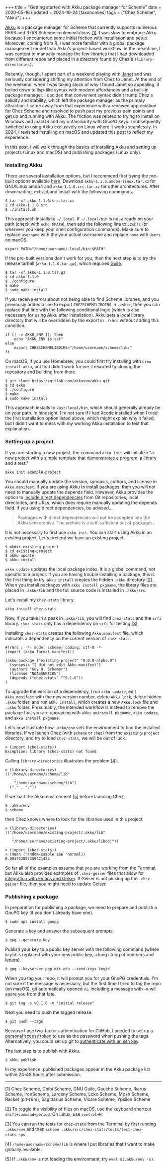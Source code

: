 +++
title = "Getting started with Akku package manager for Scheme"
date = 2020-05-16
updated = 2024-10-24
[taxonomies]
tags = ["Chez Scheme", "Akku"]
+++

[Akku](https://akkuscm.org) is a package manager for Scheme that currently supports numerous R6RS and R7RS Scheme implementations [[1]](#1). I was slow to embrace Akku because I encountered some initial friction with installation and setup. Moreover, coming from R, I was more familiar with a global package management model than Akku's project-based workflow. In the meantime, I was content to manually manage the few libraries that I had downloaded from different repos and placed in a directory found by Chez's `(library-directories)`.

<!-- more -->

Recently, though, I spent part of a weekend playing with [Janet](https://janet-lang.org) and was seriously considering shifting my attention from Chez to Janet. At the end of the weekend, when I was taking stock of why I found Janet so appealing, it boiled down to lisp-like syntax with modern affordances and a built-in package manager. I decided that convenient syntax didn't trump Chez's solidity and stability, which left the package manager as the primary attraction. I came away from that experience with a renewed appreciation for Chez Scheme and resolved to push past my previous pain points and get up and running with Akku. The friction was related to trying to install on Windows and macOS and my unfamiliarity with GnuPG keys. I subsequently switched to using Akku exclusively on Linux where it works seamlessly. In 2024, I revisited installing on macOS and updated this post to reflect my experience.

In this post, I will walk through the basics of installing Akku and setting up projects (Linux and macOS) and publishing packages (Linux only).

### Installing Akku

There are several installation options, but I recommend first trying the pre-built options available [here](https://gitlab.com/akkuscm/akku/-/releases). Download `akku-1.1.0.amd64-linux.tar.xz` for GNU/Linux amd64 and `akku-1.1.0.src.tar.xz` for other architectures. After downloading, extract and install with the following commands.

```
$ tar -xf akku-1.1.0.src.tar.xz
$ cd akku-1.1.0.src
$ ./install.sh
```

This approach installs to `~/.local`. If `~/.local/bin` is not already on your path (check with `echo $PATH`), then add the following line to `.zshrc` (or wherever you keep your shell configuration commands). Make sure to replace `username` with the your actual username and replace `home` with `Users` on macOS.

```
export PATH="/home/username/.local/bin:$PATH"
```

If the pre-built versions don't work for you, then the next step is to try the release tarball (`akku-1.1.0.tar.gz`), which requires [Guile](https://www.gnu.org/software/guile/).

```
$ tar -xf akku-1.1.0.tar.gz
$ cd akku-1.1.0
$ ./configure
$ make
$ sudo make install
```

If you receive errors about not being able to find Scheme libraries, and you previously added a line to export `CHEZSCHEMELIBDIRS` in `.zshrc`, then you can replace that line with the following conditional logic (which is also necessary for using Akku after installation). Akku sets a local library directory that will be overridden by the export in `.zshrc` without adding this condition.

```
if [[ -v AKKU_ENV ]]; then
    echo "AKKU_ENV is set"
else
    export CHEZSCHEMELIBDIRS="/home/username/scheme/lib:"
fi
```

On macOS, if you use Homebrew, you could first try installing with `brew install akku`, but that didn't work for me. I resorted to cloning the repository and building from there.

```
$ git clone https://gitlab.com/akkuscm/akku.git
$ cd akku
$ ./configure
$ make
$ sudo make install
```

This approach installs to `/usr/local/bin`, which should generally already be on your path. In hindsight, I'm not sure if I had Xcode installed when I tried the first installation option listed above, which might explain why it failed, but I didn't want to mess with my working Akku installation to test that explanation.

### Setting up a project

If you are starting a new project, the command `akku init` will initialize "a new project with a simple template that demonstrates a program, a library and a test."

```
akku init example-project
```

You should manually update the version, synopsis, authors, and license in `Akku.manifest`. If you are using Akku to install packages, then you will not need to manually update the depends field. However, Akku provides the option to [include direct dependencies](https://gitlab.com/akkuscm/akku/-/wikis/Direct-dependencies) from Git repositories, local directories, and URLs, which does require manually updating the depends field. If you using direct dependencies, be advised... 

> Packages with direct dependencies will not be accepted into the Akku.scm archive. The archive is a self-sufficient set of packages.

It is not necessary to first use `akku init`. You can start using Akku in an existing project. Let's pretend we have an existing project.

```
$ mkdir existing-project
$ cd existing-project
$ akku update
$ akku install
```

`akku update` updates the local package index. It is a global command, not specific to a project. If you are having trouble installing a package, this is the first thing to try. `akku install` creates the hidden `.akku` directory [[2]](#2). When you install packages with `akku install pkgname`, the library files are placed in `.akku/lib` and the full source code is installed in `.akku/src`.

Let's install my `chez-stats` library.

```
akku install chez-stats
```

Now, if you take in a peak in `.akku/lib`, you will find `chez-stats` and the `srfi` library. `chez-stats` only has a dependency on `srfi` for testing [[3]](#3).

Installing `chez-stats` creates the following `Akku.manifest` file, which indicates a dependency on the current version of `chez-stats`.

```
#!r6rs ; -*- mode: scheme; coding: utf-8 -*-
(import (akku format manifest))

(akku-package ("existing-project" "0.0.0-alpha.0")
  (synopsis "I did not edit Akku.manifest")
  (authors "Guy Q. Schemer")
  (license "NOASSERTION")
  (depends ("chez-stats" "^0.1.6"))
)
```

To upgrade the version of a dependency, I run `akku update`, edit `Akku.manifest` with the new version number, delete `Akku.lock`, delete hidden `.akku` folder, and run `akku install`, which creates a new `Akku.lock` file and `.akku` folder. Presumably, the intended workflow is instead to remove the package that you are upgrading with `akku uninstall pkgname`, `akku update`, and `akku install pkgname`. 

Let's now illustrate how `.akku/env` sets the environment to find the installed libraries. If we launch Chez (with `scheme` or `chez`) from the `existing-project` directory, and try to load `chez-stats`, we will be out of luck.

```
> (import (chez-stats))
Exception: library (chez-stats) not found
```

Calling `library-directories` illustrates the problem [[4]](#4).

```
> (library-directories)
(("/home/username/scheme/lib"
    .
    "/home/username/scheme/lib")
  ("." . "."))
```

If we load the Akku environment [[5]](#5) before launcing Chez,

```
$ .akku/env
$ scheme
```

then Chez knows where to look for the libraries used in this project.

```
> (library-directories)
(("/home/username/existing-project/.akku/lib"
   .
   "/home/username/existing-project/.akku/libobj"))
   
> (import (chez-stats))
> (mean (random-sample 1e6 'normal))
0.003722857359421433
```

So far all of the examples assume that you are working from the Terminal, but Akku also provides examples of `.chez-geiser` files that allow for [integration with Emacs and Geiser](https://gitlab.com/akkuscm/akku/-/wikis/Integration-with-Emacs-and-Geiser). If Geiser is not picking up the `.chez-geiser` file, then you might need to update Geiser. 

### Publishing a package

In preparation for publishing a package, we need to prepare and publish a GnuPG key (if you don't already have one).

```
$ sudo apt install gnupg
```

Generate a key and answer the subsequent prompts.

```
$ gpg --generate-key
```

Publish your key to a public key server with the following command (where `keyid` is replaced with your new public key, a long string of numbers and letters).

```
$ gpg --keyserver pgp.mit.edu --send-keys keyid
```

When you tag your repo, it will prompt you for your GnuPG credentials. I'm not sure if the message is necessary, but the first time I tried to tag the repo (on macOS), git automatically opened `vi`. Including a message with `-m` will spare you from that fate.

```
$ git tag -s v0.1.0 -m "initial release"
```

Next you need to push the tagged release.

```
$ git push --tags
```

Because I use two-factor authentication for GitHub, I needed to set up a [personal access token](https://help.github.com/en/github/authenticating-to-github/creating-a-personal-access-token-for-the-command-line) to use as the password when pushing the tags. Alternatively, you could set up git to [authenticate with an ssh key](https://docs.github.com/en/github/authenticating-to-github/connecting-to-github-with-ssh).

The last step is to publish with Akku.

```
$ akku publish
```

In my experience, published packages appear in the Akku package list within 24-48 hours after submission.

***

<a name="1"></a> [1] Chez Scheme, Chibi Scheme, GNU Guile, Gauche Scheme, Ikarus Scheme, IronScheme, Larceny Scheme, Loko Scheme, Mosh Scheme, Racket (plt-r6rs), Sagittarius Scheme, Vicare Scheme, Ypsilon Scheme

<a name="2"></a> [2] To toggle the visibility of files on macOS, use the keyboard shortcut `shift+command+period`. On Linux, use `control+H`. 

<a name="3"></a> [3] You can run the tests for `chez-stats` from the Terminal by first running `.akku/env` and then `scheme .akku/src/chez-stats/tests/test-chez-stats.sps`.

<a name="4"></a> [4] `/home/username/scheme/lib` is where I put libraries that I want to make globally available.

<a name="5"></a> [5] If `.akku/env` is not loading the environment, try `eval $(.akku/env -s)`. 






